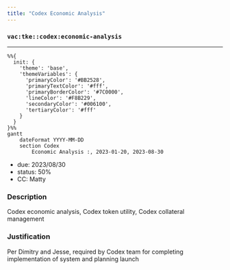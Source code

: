 ```yaml
---
title: "Codex Economic Analysis"
---
```

### `vac:tke::codex:economic-analysis`
---

```mermaid
%%{ 
  init: { 
    'theme': 'base', 
    'themeVariables': { 
      'primaryColor': '#BB2528', 
      'primaryTextColor': '#fff', 
      'primaryBorderColor': '#7C0000', 
      'lineColor': '#F8B229', 
      'secondaryColor': '#006100', 
      'tertiaryColor': '#fff' 
    } 
  } 
}%%
gantt
	dateFormat YYYY-MM-DD
	section Codex
		Economic Analysis :, 2023-01-20, 2023-08-30
```
- due: 2023/08/30
- status: 50%
- CC: Matty

### Description
Codex economic analysis, Codex token utility, Codex collateral management

### Justification
Per Dimitry and Jesse, required by Codex team for completing implementation of system and planning launch

